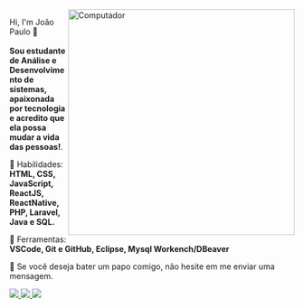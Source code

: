 <img src="https://raw.githubusercontent.com/MicaelliMedeiros/micaellimedeiros/master/image/computer-illustration.png" min-width="400px" max-width="400px" width="400px" align="right" alt="Computador">

<p align="left"> 
Hi, I'm João Paulo 👋</br></br>
<strong>Sou estudante de Análise e Desenvolvimento de sistemas, apaixonada por tecnologia e acredito que ela possa mudar a vida das pessoas!</strong>.
</p>

<p align="left">
  🦄 Habilidades: <strong>HTML, CSS, JavaScript, ReactJS, ReactNative, PHP, Laravel, Java e SQL.</strong>
</p>

<p align="left">
  💼 Ferramentas: <strong>VSCode, Git e GitHub, Eclipse, Mysql Workench/DBeaver</strong>
</p>

<p align="left">
  💌 Se você deseja bater um papo comigo, não hesite em me enviar uma mensagem.
</p>

<p align="left">
  <a href="https://www.instagram.com/juaopaulo.jpg/" alt="Instagram">
    <img src="https://img.shields.io/badge/-Instagram-1C1C1C?style=for-the-badge&logo=Instagram&logoColor=00FFFF&link=https://www.instagram.com/juaopaulo.jpg"/>
  </a>
  
  <a href="https://www.linkedin.com/in/joão-paulo-b69b76144" alt="Linkedin">
    <img src="https://img.shields.io/badge/-Linkedin-1C1C1C?style=for-the-badge&logo=Linkedin&logoColor=00FFFF&link=https://www.linkedin.com/in/joão-paulo-b69b76144"/>
  </a>
  
  <a href="https:https://discord.gg/4fNxUqZgnw" alt="Discord">
    <img src="https://img.shields.io/badge/-Discord-1C1C1C?style=for-the-badge&logo=Discord&logoColor=00FFFF&link=https:https://discord.gg/4fNxUqZgnw"/>
  </a>
</p>
